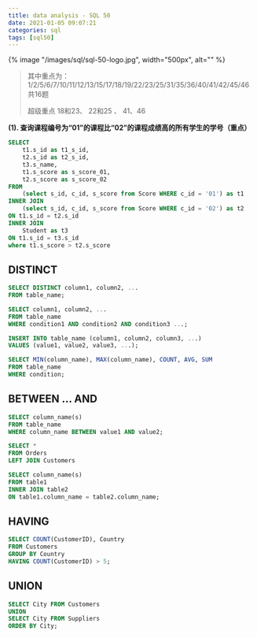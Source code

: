 ```yaml
---
title: data analysis - SQL 50
date: 2021-01-05 09:07:21
categories: sql
tags: [sql50]
---
```


{% image "/images/sql/sql-50-logo.jpg", width="500px", alt="" %}

<!-- more -->

> 其中重点为：1/2/5/6/7/10/11/12/13/15/17/18/19/22/23/25/31/35/36/40/41/42/45/46 共16题
>
> 超级重点 18和23、 22和25 、 41、46

**(1). 查询课程编号为“01”的课程比“02”的课程成绩高的所有学生的学号（重点）**

```sql
SELECT
    t1.s_id as t1_s_id,
    t2.s_id as t2_s_id,
    t3.s_name,
    t1.s_score as s_score_01,
    t2.s_score as s_score_02
FROM
    (select s_id, c_id, s_score from Score WHERE c_id = '01') as t1
INNER JOIN
    (select s_id, c_id, s_score from Score WHERE c_id = '02') as t2
ON t1.s_id = t2.s_id
INNER JOIN
    Student as t3 
ON t1.s_id = t3.s_id
where t1.s_score > t2.s_score
```

## DISTINCT


```sql
SELECT DISTINCT column1, column2, ...
FROM table_name;

SELECT column1, column2, ...
FROM table_name
WHERE condition1 AND condition2 AND condition3 ...;
```

```sql
INSERT INTO table_name (column1, column2, column3, ...)
VALUES (value1, value2, value3, ...);

SELECT MIN(column_name), MAX(column_name), COUNT, AVG, SUM
FROM table_name
WHERE condition;
```

## BETWEEN ... AND

```sql
SELECT column_name(s)
FROM table_name
WHERE column_name BETWEEN value1 AND value2;

SELECT *
FROM Orders
LEFT JOIN Customers

SELECT column_name(s)
FROM table1
INNER JOIN table2
ON table1.column_name = table2.column_name;
```

## HAVING


```sql
SELECT COUNT(CustomerID), Country
FROM Customers
GROUP BY Country
HAVING COUNT(CustomerID) > 5;
```

## UNION

```sql
SELECT City FROM Customers
UNION
SELECT City FROM Suppliers
ORDER BY City;
```

